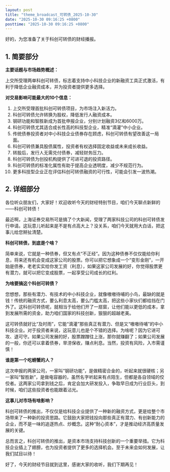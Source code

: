 ```yaml
---
layout: post
title: "theme_broadcast_可转债_2025-10-30"
date: "2025-10-30 09:16:25 +0800"
posttime: "2025-10-30 09:16:25 +0800"
---
```


好的，为您准备了关于科创可转债的财经播报。

## 1. 简要部分

**主要话题与市场趋势概述：**

上交所受理两单科创可转债，标志着支持中小科技企业的新融资工具正式激活，有利于降低企业融资成本，并为投资者提供更多选择。

**对交易影响可能最大的10个信息：**

1.  上交所受理首批科创可转债项目，为市场注入新活力。
2.  科创可转债允许转换为股权，降低发行人融资成本。
3.  钢研功能和智胜新成为首批申报企业，分别计划融资3亿和6000万。
4.  科创可转债尤其适合成长性高的科技型企业，精准“滴灌”中小企业。
5.  传统债券投资者对中小科技企业债券存在顾虑，科创可转债有望改善这一局面。
6.  科创可转债兼具股债属性，投资者有权选择固定收益或未来成长收益。
7.  转股后，发行人无需兑付债券，减轻财务压力。
8.  科创可转债为创投机构提供了可进可退的投资路径。
9.  科创可转债的标准化属性有助于提高企业透明度，减少不规范行为。
10. 更多科技型企业正在评估科创可转债融资的可行性，可能会引发一波热潮。

## 2. 详细部分

各位听众朋友们，大家好！欢迎收听今天的财经特别节目，咱们今天聊点新鲜的——科创可转债！

最近啊，上海证券交易所可是搞了个大新闻，受理了两家科技公司的科创可转债发行申请。这玩意儿听起来是不是有点高大上？没关系，咱们今天就用大白话，把这事儿给您掰扯清楚。

**科创可转债，到底是个啥？**

简单来说，它就是一种债券，但又有点“不正经”。因为这种债券不仅仅能给你利息，将来还有机会变成这家公司的股票。你可以把它想象成一个“变形金刚”，一开始是债券，老老实实给你发工资（利息），如果这家公司发展的好，你觉得股票更有潜力，就可以把它变成股票，一起享受公司成长的红利。

**为啥要搞这个科创可转债？**

您想想，那些有潜力、有技术的中小科技企业，就像嗷嗷待哺的小鸟，最缺的就是钱！传统的融资方式，要么利息太高，要么门槛太高，把这些小家伙们都给挡在门外了。这科创可转债呢，就相当于给他们开了一扇窗，让他们能以更低的成本，拿到发展所需的资金，助力咱们国家的科技创新，狠狠的超越老美。

这可转债就好比“及时雨”，它能“滴灌”那些真正有潜力、但是又“嗷嗷待哺”的中小科技企业。对于投资者来说，这玩意儿也是个不错的选择。为啥呢？因为它进可攻、退可守。如果公司发展的好，股票蹭蹭往上涨，那你就赚翻了；如果公司发展的一般，你还可以拿着债券，旱涝保收，赚点利息。当然，投资有风险，入市需谨慎！

**谁是第一个吃螃蟹的人？**

这次申报的两家公司，一家叫“钢研功能”，是做精密合金的，听起来就很硬核；另一家叫“智胜新”，是做电容器的，虽然名字听起来有点陌生，但都是各自领域的佼佼者。这两家公司拿到钱之后，肯定会加大研发投入，争取早日成为行业巨头，到时候，咱们这些投资者也能跟着沾光。

**这事儿对市场有啥影响？**

科创可转债的推出，不仅仅是给科技企业提供了一种新的融资方式，更是给整个市场带来了一种新的投资思路。它鼓励大家把钱投向那些真正有潜力、有创新能力的企业，而不是一味的追逐热点、炒概念。这种“耐心资本”，才是推动经济高质量发展的关键。

总而言之，科创可转债的推出，是资本市场支持科技创新的一个重要举措。它为科技企业插上了翅膀，也为投资者提供了更多的选择机会。至于未来会如何发展，让我们拭目以待！

好了，今天的财经节目就到这里，感谢大家的收听，我们下期再见！